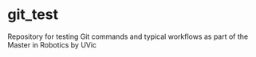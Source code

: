 # git_test
Repository for testing Git commands and typical workflows as part of the Master in Robotics by UVic
